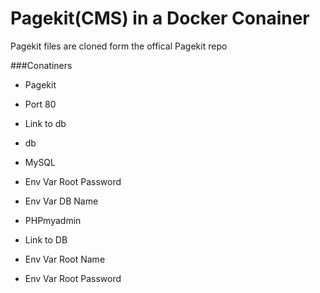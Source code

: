 # Pagekit(CMS) in a Docker Conainer

Pagekit files are cloned form the offical Pagekit repo

###Conatiners
- Pagekit
 - Port 80
 - Link to db
 
- db
 - MySQL
 - Env Var Root Password
 - Env Var DB Name
 
- PHPmyadmin
 - Link to DB
 - Env Var Root Name
 - Env Var Root Password

